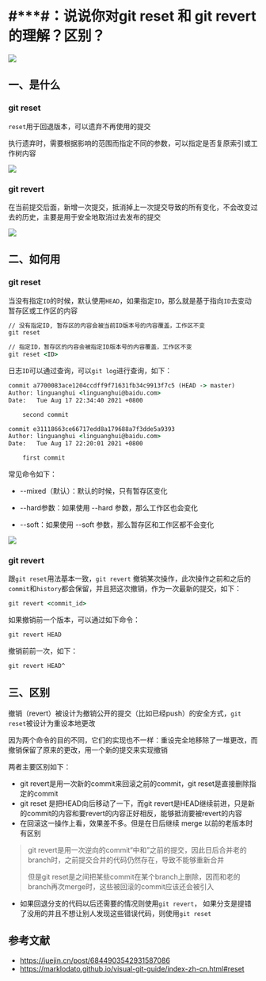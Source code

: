# #***#：说说你对git reset 和 git revert 的理解？区别？

![](https://static.vue-js.com/046b4440-ff74-11eb-bc6f-3f06e1491664.png)


## 一、是什么

### git reset

`reset`用于回退版本，可以遗弃不再使用的提交

执行遗弃时，需要根据影响的范围而指定不同的参数，可以指定是否复原索引或工作树内容

 ![](https://static.vue-js.com/ab4d0c00-ff72-11eb-bc6f-3f06e1491664.png)



### git revert

在当前提交后面，新增一次提交，抵消掉上一次提交导致的所有变化，不会改变过去的历史，主要是用于安全地取消过去发布的提交

 ![](https://static.vue-js.com/bd12c290-ff72-11eb-991d-334fd31f0201.png)


## 二、如何用

### git reset

当没有指定`ID`的时候，默认使用`HEAD`，如果指定`ID`，那么就是基于指向`ID`去变动暂存区或工作区的内容

```cmd
// 没有指定ID, 暂存区的内容会被当前ID版本号的内容覆盖，工作区不变
git reset

// 指定ID，暂存区的内容会被指定ID版本号的内容覆盖，工作区不变
git reset <ID> 
```

日志`ID`可以通过查询，可以`git log`进行查询，如下：

```cmd
commit a7700083ace1204ccdff9f71631fb34c9913f7c5 (HEAD -> master)
Author: linguanghui <linguanghui@baidu.com>
Date:   Tue Aug 17 22:34:40 2021 +0800

    second commit

commit e31118663ce66717edd8a179688a7f3dde5a9393
Author: linguanghui <linguanghui@baidu.com>
Date:   Tue Aug 17 22:20:01 2021 +0800

    first commit
```

常见命令如下：

- --mixed（默认）：默认的时候，只有暂存区变化

- --hard参数：如果使用 --hard 参数，那么工作区也会变化

- --soft：如果使用 --soft 参数，那么暂存区和工作区都不会变化

 ![](https://static.vue-js.com/225b41e0-ff73-11eb-bc6f-3f06e1491664.png)



### git revert

跟`git reset`用法基本一致，`git revert` 撤销某次操作，此次操作之前和之后的 `commit`和`history`都会保留，并且把这次撤销，作为一次最新的提交，如下：

```cmd
git revert <commit_id> 
```

如果撤销前一个版本，可以通过如下命令：

```cmd
git revert HEAD
```

撤销前前一次，如下：

```cmd
git revert HEAD^
```

## 三、区别

撤销（revert）被设计为撤销公开的提交（比如已经push）的安全方式，`git reset`被设计为重设本地更改

因为两个命令的目的不同，它们的实现也不一样：重设完全地移除了一堆更改，而撤销保留了原来的更改，用一个新的提交来实现撤销

两者主要区别如下：

- git revert是用一次新的commit来回滚之前的commit，git reset是直接删除指定的commit
- git reset 是把HEAD向后移动了一下，而git revert是HEAD继续前进，只是新的commit的内容和要revert的内容正好相反，能够抵消要被revert的内容
- 在回滚这一操作上看，效果差不多。但是在日后继续 merge 以前的老版本时有区别

> git revert是用一次逆向的commit“中和”之前的提交，因此日后合并老的branch时，之前提交合并的代码仍然存在，导致不能够重新合并
>
> 但是git reset是之间把某些commit在某个branch上删除，因而和老的branch再次merge时，这些被回滚的commit应该还会被引入

- 如果回退分支的代码以后还需要的情况则使用`git revert`， 如果分支是提错了没用的并且不想让别人发现这些错误代码，则使用`git reset`


## 参考文献

- https://juejin.cn/post/6844903542931587086
- https://marklodato.github.io/visual-git-guide/index-zh-cn.html#reset
